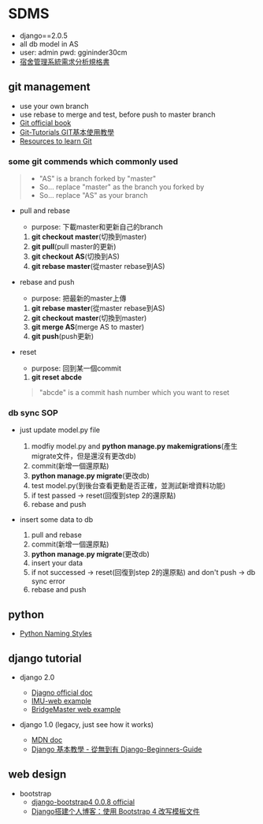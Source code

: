 # SDMS
- django==2.0.5
- all db model in AS
- user: admin pwd: ggininder30cm
- [宿舍管理系統需求分析規格書](https://docs.google.com/document/d/1e4HUTmRYDU0zfzpa5FRnCo6pT7ENsX0ncKWby8rSg88/edit)

## git management
- use your own branch
- use rebase to merge and test, before push to master branch
- [Git official book](https://git-scm.com/book/zh-tw/v2)
- [Git-Tutorials GIT基本使用教學](https://github.com/twtrubiks/Git-Tutorials)
- [Resources to learn Git](https://try.github.io/)

### some git commends which commonly used
> - "AS" is a branch forked by "master"
> - So... replace "master" as the branch you forked by
> - So... replace "AS" as your branch

- pull and rebase
  - purpose: 下載master和更新自己的branch
  1. **git checkout master**(切換到master)
  2. **git pull**(pull master的更新)
  3. **git checkout AS**(切換到AS)
  4. **git rebase master**(從master rebase到AS)

- rebase and push
  - purpose: 把最新的master上傳
  1. **git rebase master**(從master rebase到AS)
  2. **git checkout master**(切換到master)
  3. **git merge AS**(merge AS to master)
  4. **git push**(push更新)

- reset
  - purpose: 回到某一個commit
  1. **git reset abcde**
  > "abcde" is a commit hash number which you want to reset

### db sync SOP
- just update model.py file
  1. modfiy model.py and **python manage.py makemigrations**(產生migrate文件，但是還沒有更改db)
  2. commit(新增一個還原點)
  3. **python manage.py migrate**(更改db)
  4. test model.py(到後台查看更動是否正確，並測試新增資料功能)
  5. if test passed -> reset(回復到step 2的還原點)
  6. rebase and push

- insert some data to db
  1. pull and rebase
  2. commit(新增一個還原點)
  3. **python manage.py migrate**(更改db)
  4. insert your data
  5. if not successed -> reset(回復到step 2的還原點) and don't push -> db sync error
  6. rebase and push

## python
- [Python Naming Styles](https://realpython.com/python-pep8/#naming-conventions)

## django tutorial
- django 2.0
  - [Djagno official doc](https://docs.djangoproject.com/zh-hans/2.0/)
  - [IMU-web example](https://github.com/tratitude/IMU-web)
  - [BridgeMaster web example](https://github.com/tratitude/BridgeMaster/tree/master/Web)

- django 1.0 (legacy, just see how it works)
  - [MDN doc](https://developer.mozilla.org/zh-TW/docs/Learn/Server-side/Django)
  - [Django 基本教學 - 從無到有 Django-Beginners-Guide](https://github.com/twtrubiks/django-tutorial)

## web design
- bootstrap
  - [django-bootstrap4 0.0.8 official](https://pypi.org/project/django-bootstrap4/)
  - [Django搭建个人博客：使用 Bootstrap 4 改写模板文件](https://segmentfault.com/a/1190000016459726)
